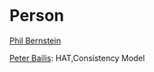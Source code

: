 # Person

[Phil Bernstein](https://en.wikipedia.org/wiki/Phil_Bernstein)

[Peter Bailis](http://www.bailis.org/): HAT,Consistency Model

